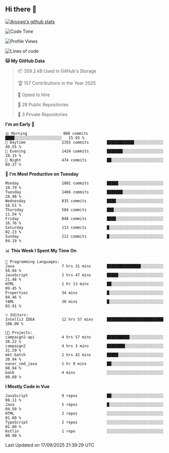 ## Hi there 👋

[![Anurag's github stats](https://github-readme-stats.vercel.app/api?username=Songwonseok)](https://github.com/anuraghazra/github-readme-stats)



<!--START_SECTION:waka-->
![Code Time](http://img.shields.io/badge/Code%20Time-3%2C770%20hrs%2018%20mins-blue)

![Profile Views](http://img.shields.io/badge/Profile%20Views-0-blue)

![Lines of code](https://img.shields.io/badge/From%20Hello%20World%20I%27ve%20Written-34.8%20million%20lines%20of%20code-blue)

**🐱 My GitHub Data** 

> 📦 359.2 kB Used in GitHub's Storage 
 > 
> 🏆 157 Contributions in the Year 2025
 > 
> 💼 Opted to Hire
 > 
> 📜 28 Public Repositories 
 > 
> 🔑 3 Private Repositories 
 > 
**I'm an Early 🐤** 

```text
🌞 Morning                806 commits         ████░░░░░░░░░░░░░░░░░░░░░   15.93 % 
🌆 Daytime                2355 commits        ████████████░░░░░░░░░░░░░   46.55 % 
🌃 Evening                1424 commits        ███████░░░░░░░░░░░░░░░░░░   28.15 % 
🌙 Night                  474 commits         ██░░░░░░░░░░░░░░░░░░░░░░░   09.37 % 
```
📅 **I'm Most Productive on Tuesday** 

```text
Monday                   1001 commits        █████░░░░░░░░░░░░░░░░░░░░   19.79 % 
Tuesday                  1466 commits        ███████░░░░░░░░░░░░░░░░░░   28.98 % 
Wednesday                835 commits         ████░░░░░░░░░░░░░░░░░░░░░   16.51 % 
Thursday                 584 commits         ███░░░░░░░░░░░░░░░░░░░░░░   11.54 % 
Friday                   848 commits         ████░░░░░░░░░░░░░░░░░░░░░   16.76 % 
Saturday                 113 commits         █░░░░░░░░░░░░░░░░░░░░░░░░   02.23 % 
Sunday                   212 commits         █░░░░░░░░░░░░░░░░░░░░░░░░   04.19 % 
```


📊 **This Week I Spent My Time On** 

```text
💬 Programming Languages: 
Java                     7 hrs 31 mins       ███████████████░░░░░░░░░░   58.04 % 
JavaScript               2 hrs 47 mins       █████░░░░░░░░░░░░░░░░░░░░   21.48 % 
HTML                     1 hr 13 mins        ██░░░░░░░░░░░░░░░░░░░░░░░   09.45 % 
Properties               34 mins             █░░░░░░░░░░░░░░░░░░░░░░░░   04.46 % 
YAML                     30 mins             █░░░░░░░░░░░░░░░░░░░░░░░░   03.91 % 

🔥 Editors: 
IntelliJ IDEA            12 hrs 57 mins      █████████████████████████   100.00 % 

🐱‍💻 Projects: 
campaign2-api            4 hrs 57 mins       ██████████░░░░░░░░░░░░░░░   38.22 % 
campaign2                4 hrs 3 mins        ████████░░░░░░░░░░░░░░░░░   31.29 % 
mkt-batch                2 hrs 42 mins       █████░░░░░░░░░░░░░░░░░░░░   20.94 % 
naver_cmd_java           1 hr 9 mins         ██░░░░░░░░░░░░░░░░░░░░░░░   08.94 % 
bank                     4 mins              ░░░░░░░░░░░░░░░░░░░░░░░░░   00.60 % 
```

**I Mostly Code in Vue** 

```text
JavaScript               9 repos             ██░░░░░░░░░░░░░░░░░░░░░░░   08.11 % 
Java                     5 repos             █░░░░░░░░░░░░░░░░░░░░░░░░   04.50 % 
HTML                     2 repos             ░░░░░░░░░░░░░░░░░░░░░░░░░   01.80 % 
TypeScript               2 repos             ░░░░░░░░░░░░░░░░░░░░░░░░░   01.80 % 
Kotlin                   1 repo              ░░░░░░░░░░░░░░░░░░░░░░░░░   00.90 % 
```




 Last Updated on 17/09/2025 21:39:29 UTC
<!--END_SECTION:waka-->
